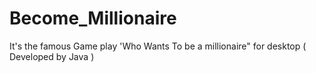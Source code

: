 # Become_Millionaire
It's the famous Game play  'Who Wants To be a millionaire"  for desktop  ( Developed by Java )

